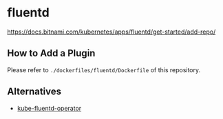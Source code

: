 # fluentd

<https://docs.bitnami.com/kubernetes/apps/fluentd/get-started/add-repo/>

## How to Add a Plugin

Please refer to `./dockerfiles/fluentd/Dockerfile` of this repository.

## Alternatives

- [kube-fluentd-operator](https://github.com/vmware/kube-fluentd-operator)
